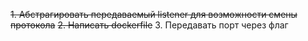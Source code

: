 
~~1. Абстрагировать передаваемый listener для возможности смены протокола~~
~~2. Написать dockerfile~~
3. Передавать порт через флаг